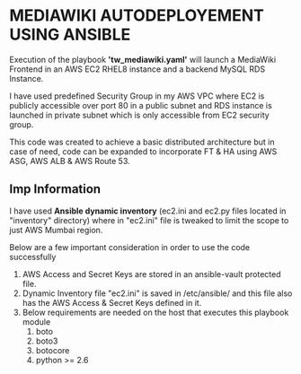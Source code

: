 # MEDIAWIKI AUTODEPLOYEMENT USING ANSIBLE

Execution of the playbook **'tw_mediawiki.yaml'** will launch a MediaWiki Frontend in an AWS EC2 RHEL8 instance and a backend MySQL RDS Instance.  

I have used predefined Security Group in my AWS VPC where EC2 is publicly accessible over port 80 in a public subnet and RDS instance is launched in private subnet which is only accessible from EC2 security group. 

This code was created to achieve a basic distributed architecture  but in case of need, code can be expanded to incorporate FT & HA using AWS ASG, AWS ALB & AWS Route 53. 

## Imp Information

I have used **Ansible dynamic inventory** (ec2.ini and ec2.py files located in "inventory" directory) where in "ec2.ini" file is tweaked to limit the scope to just AWS Mumbai region. 

Below are a few important consideration in order to use the code successfully

1. AWS Access and Secret Keys are stored in an ansible-vault protected file.
2. Dynamic Inventory file "ec2.ini" is saved in /etc/ansible/ and this file also has the AWS Access & Secret Keys defined in it.
3. Below requirements are needed on the host that executes this playbook module 
    1. boto
    2. boto3
    3. botocore
    4. python >= 2.6
